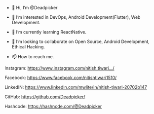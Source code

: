 - 👋 Hi, I’m @Deadpicker
- 👀 I’m interested in DevOps, Android Development(Flutter), Web Development.
- 🌱 I’m currently learning ReactNative.
- 💞️ I’m looking to collaborate on Open Source, Android Development, Ethical Hacking.

- 📫 How to reach me.



Instagram:
https://www.instagram.com/nitish.tiwari__/


Facebook:
https://www.facebook.com/nitishtiwari1510/



LinkedIN:
https://www.linkedin.com/mwlite/in/nitish-tiwari-20702b147


GitHub:
https://github.com/Deadpicker/


Hashcode:
https://hashnode.com/@Deadpicker



<!---
Deadpicker/Deadpicker is a ✨ special ✨ repository because its `README.md` (this file) appears on your GitHub profile.
You can click the Preview link to take a look at your changes.
--->
